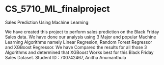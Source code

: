 # CS_5710_ML_finalproject
Sales Prediction Using Machine Learning

We have created this project to perform sales prediction on the Black Friday Sales data. We have done our analysis using 3 Major and popular Machine Learning Algorithms namely Linear Regresion, Random Forest Regressor and XGBoost Regressor. We have Compared the results for all those 3 Algorithms and determined that XGBoost Works best for this Black Friday Sales Dataset.
Student ID : 700742467, Anitha Anumanthula

